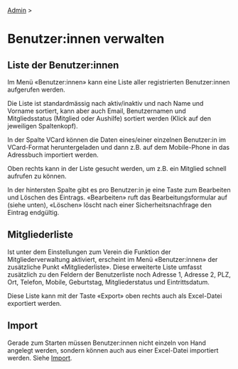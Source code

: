 [Admin](/admin) >

# Benutzer:innen verwalten

## Liste der Benutzer:innen
Im Menü «Benutzer:innen» kann eine Liste aller registrierten Benutzer:innen aufgerufen werden.

Die Liste ist standardmässig nach aktiv/inaktiv und nach Name und Vorname sortiert, kann aber auch Email, Benutzernamen und Mitgliedsstatus (Mitglied oder Aushilfe) sortiert werden (Klick auf den jeweiligen Spaltenkopf).

In der Spalte VCard können die Daten eines/einer einzelnen Benutzer:in im VCard-Format heruntergeladen und dann z.B. auf dem Mobile-Phone in das Adressbuch importiert werden.

Oben rechts kann in der Liste gesucht werden, um z.B. ein Mitglied schnell aufrufen zu können.

In der hintersten Spalte gibt es pro Benutzer:in je eine Taste zum Bearbeiten und Löschen des Eintrags.
«Bearbeiten» ruft das Bearbeitungsformular auf (siehe unten), «Löschen» löscht nach einer Sicherheitsnachfrage den Eintrag endgültig.

## Mitgliederliste
Ist unter dem Einstellungen zum Verein die Funktion der Mitgliederverwaltung aktiviert, erscheint im Menü «Benutzer:innen» der zusätzliche Punkt «Mitgliederliste». Diese erweiterte Liste umfasst zusätzlich zu den Feldern der Benutzerliste noch Adresse 1, Adresse 2, PLZ, Ort, Telefon, Mobile, Geburtstag, Mitgliederstatus und Eintrittsdatum.

Diese Liste kann mit der Taste «Export» oben rechts auch als Excel-Datei exportiert werden.

## Import
Gerade zum Starten müssen Benutzer:innen nicht einzeln von Hand angelegt werden, sondern können auch aus einer Excel-Datei importiert werden. Siehe [Import](/admin/import).